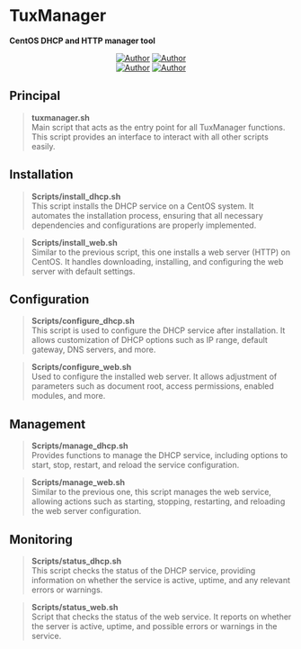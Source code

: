 # TuxManager
**CentOS DHCP and HTTP manager tool**

<p align="center">
<a href="https://github.com/GsusLnd"><img title="Author" src="https://img.shields.io/badge/Author-GsusLnd-red.svg?style=for-the-badge&logo=github"></a>
<a href="https://github.com/L30AM"><img title="Author" src="https://img.shields.io/badge/Author-L30AM-red.svg?style=for-the-badge&logo=github"></a>
<br>
<a href="https://github.com/sergiomndz15"><img title="Author" src="https://img.shields.io/badge/Author-sergiomndz15-red.svg?style=for-the-badge&logo=github"></a>
<a href="https://github.com/AlexMangle"><img title="Author" src="https://img.shields.io/badge/Author-AlexMangle-red.svg?style=for-the-badge&logo=github"></a>
</p>

## Principal

> **tuxmanager.sh**  
> Main script that acts as the entry point for all TuxManager functions. This script provides an interface to interact with all other scripts easily.

## Installation

> **Scripts/install_dhcp.sh**  
> This script installs the DHCP service on a CentOS system. It automates the installation process, ensuring that all necessary dependencies and configurations are properly implemented.

> **Scripts/install_web.sh**  
> Similar to the previous script, this one installs a web server (HTTP) on CentOS. It handles downloading, installing, and configuring the web server with default settings.

## Configuration

> **Scripts/configure_dhcp.sh**  
> This script is used to configure the DHCP service after installation. It allows customization of DHCP options such as IP range, default gateway, DNS servers, and more.

> **Scripts/configure_web.sh**  
> Used to configure the installed web server. It allows adjustment of parameters such as document root, access permissions, enabled modules, and more.

## Management

> **Scripts/manage_dhcp.sh**  
> Provides functions to manage the DHCP service, including options to start, stop, restart, and reload the service configuration.

> **Scripts/manage_web.sh**  
> Similar to the previous one, this script manages the web service, allowing actions such as starting, stopping, restarting, and reloading the web server configuration.

## Monitoring

> **Scripts/status_dhcp.sh**  
> This script checks the status of the DHCP service, providing information on whether the service is active, uptime, and any relevant errors or warnings.

> **Scripts/status_web.sh**  
> Script that checks the status of the web service. It reports on whether the server is active, uptime, and possible errors or warnings in the service.
